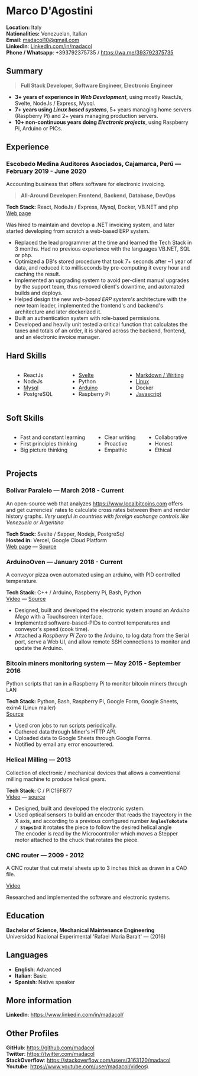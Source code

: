 
# Marco D'Agostini

**Location:** Italy\
**Nationalities:** Venezuelan, Italian\
**Email**: madacol10@gmail.com\
**LinkedIn**: [LinkedIn.com/in/madacol](https://www.linkedin.com/in/madacol/)\
**Phone / Whatsapp**: +393792375735 / <https://wa.me/393792375735>

## Summary

> **Full Stack Developer, Software Engineer, Electronic Engineer**

- **3+ years of experience in *Web Development***, using mostly ReactJs, Svelte, NodeJs / Express, Mysql.
- **7+ years using *Linux based systems***, 5+ years managing home servers (Raspberry Pi) and 2+ years managing production servers.
- **10+ non-continuous years doing *Electronic projects***, using Raspberry Pi, Arduino or PICs.

## Experience

### Escobedo Medina Auditores Asociados, Cajamarca, Perú  —  February 2019 - June 2020

  Accounting business that offers software for electronic invoicing.

  > **All-Around Developer: Frontend, Backend, Database, DevOps**

  **Tech Stack:** React, NodeJs / Express, Mysql, Docker, VB<span>.</span>NET and php\
  [Web page](https://app.mifacturaperu.com)

  Was hired to maintain and develop a .NET invoicing system, and later started developing from scratch a web-based ERP system.

- Replaced the lead programmer at the time and learned the Tech Stack in 3 months. Had no previous experience with the languages VB<span>.</span>NET, SQL or php.
- Optimized a DB's stored procedure that took 7+ seconds after ~1 year of data, and reduced it to milliseconds by pre-computing it every hour and caching the result.
- Implemented an upgrading system to avoid per-client manual upgrades by the support team, thus removed client's downtime, and automated builds and deploys.
- Helped design the new *web-based ERP system's* architecture with the new team leader, implemented the frontend's and backend's architecture and later dockerized it.
- Built an authentication system with role-based permissions.
- Developed and heavily unit tested a critical function that calculates the taxes and totals of an order, it is shared across the backend, frontend, and an electronic invoice manager.

## Hard Skills

<div class="columnList" style="display: flex; justify-content: space-around">
<div style="display: flex; flex-direction: column">

- ReactJs
- NodeJs
- [Mysql](https://stackoverflow.com/search?q=user:3163120+[mysql])
- PostgreSQL

</div>
<div style="display: flex; flex-direction: column">

- [Svelte](https://github.com/madacol/bolivarparalelo)
- Python
- [Arduino](https://github.com/madacol/ArduinoOven)
- Raspberry Pi

</div>
<div style="display: flex; flex-direction: column">

- [Markdown / Writing](https://github.com/madacol/knowledge)
- [Linux](https://stackoverflow.com/search?q=user:3163120+[linux])
- Docker
- [Javascript](https://stackoverflow.com/search?q=user:3163120+[javascript])

</div>
</div>

## Soft Skills

<div class="columnList" style="display: flex; justify-content: space-around">
<div style="display: flex; flex-direction: column">

- Fast and constant learning
- First principles thinking
- Big picture thinking

</div>
<div style="display: flex; flex-direction: column">

- Clear writing
- Proactive
- Empathic

</div>
<div style="display: flex; flex-direction: column">

- Collaborative
- Honest
- Ethical

</div>
</div>

## Projects

### Bolivar Paralelo — March 2018 - Current

  An open-source web that analyzes <https://www.localbitcoins.com> offers and get currencies' rates to calculate cross rates between them and render history graphs. *Very useful in countries with foreign exchange controls like Venezuela or Argentina*

  **Tech Stack:** Svelte / Sapper, Nodejs, PostgreSql\
  **Hosted in:** Vercel, Google Cloud Platform\
  [Web page](https://bolivarparalelo.com) — [Source](https://github.com/madacol/bolivarparalelo)

### ArduinoOven — January 2018 - Current

  A conveyor pizza oven automated using an arduino, with PID controlled temperature.

  **Tech Stack:** C++ / Arduino, Raspberry Pi, Bash, Python\
  [Video](https://www.youtube.com/watch?v=MHU5xQRTyus) — [Source](https://github.com/madacol/ArduinoOven)

- Designed, built and developed the electronic system around an *Arduino Mega* with a Touchscreen interface.
- Implemented software-based-PIDs to control temperatures and conveyor's speed (cook time).
- Attached a *Raspberry Pi Zero*  to the Arduino, to log data from the Serial port, serve a Web UI, and allow remote SSH connections to monitor and update the Arduino.

### Bitcoin miners monitoring system — May 2015 - September 2016

  Python scripts that ran in a Raspberry Pi to monitor bitcoin miners through LAN

  **Tech Stack:** Python, Bash, Raspberry Pi, Google Form, Google Sheets, exim4 (Linux mailer)\
  [Source](https://github.com/madacol/bitcoin-miners-monitor)

- Used cron jobs to run scripts periodically.
- Gathered data through Miner's HTTP API.
- Uploaded data to Google Sheets through Google Forms.
- Notified by email any error encountered.

### Helical Milling — 2013

  Collection of electronic / mechanical devices that allows a conventional milling machine to produce helical gears.

  **Tech Stack:** C / PIC16F877\
  [Video](https://www.youtube.com/watch?v=wu8dKf8xgoI) — [source](https://github.com/madacol/helical-milling)

- Designed, built and developed the electronic system.
- Used optical sensors to build an encoder that reads the trayectory in the X axis, and according to a previous configured number **`AnglesToRotate / StepsInX`** it rotates the piece to follow the desired helical angle\
  The encoder is read by the Microcontroller which moves a Stepper motor attached to the chuck that rotates the piece.

### CNC router — 2009 - 2012

  A CNC router that cut metal sheets up to 3 inches thick as drawn in a CAD file.

  [Video](https://www.youtube.com/watch?v=joTXaflXwJw)

  Researched and implemented the software and electronic systems.

## Education

**Bachelor of Science, Mechanical Maintenance Engineering**\
Universidad Nacional Experimental 'Rafael Maria Baralt' — (2016)

## Languages

- **English**: Advanced
- **Italian**: Basic
- **Spanish**: Native speaker

## More information

**LinkedIn**: <https://www.linkedin.com/in/madacol/>

## Other Profiles

**GitHub**: <https://github.com/madacol>\
**Twitter**: <https://twitter.com/madacol>\
**StackOverflow**: <https://stackoverflow.com/users/3163120/madacol>\
**Youtube**: <https://www.youtube.com/user/madacol/videos>\
